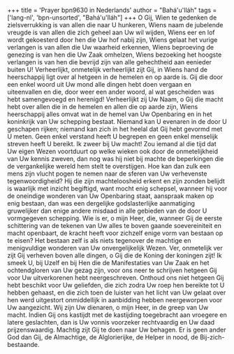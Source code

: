 +++
title = 'Prayer bpn9630 in Nederlands'
author = "Bahá'u'lláh"
tags = ['lang-nl', 'bpn-unsorted', "Bahá'u'lláh"]
+++
O Gij, Wien te gedenken de zielsverrukking is van allen die naar U hunkeren, Wiens naam de jubelende vreugde is van allen die zich geheel aan Uw wil wijden, Wiens eer en lof wordt gekoesterd door hen die Uw hof nabij zijn, Wiens gelaat het vurige verlangen is van allen die Uw waarheid erkennen, Wiens beproeving de genezing is van hen die Uw Zaak omhelzen, Wiens bezoeking het hoogste verlangen is van hen die bevrijd zijn van alle gehechtheid aan eenieder buiten U!
Verheerlijkt, onmetelijk verheerlijkt zijt Gij, in Wiens hand de heerschappij ligt over al hetgeen in de hemelen en op aarde is. Gij die door een enkel woord uit Uw mond alle dingen hebt doen vergaan en uiteenvallen en die, door weer een ander woord, al wat gescheiden was hebt samengevoegd en herenigd! Verheerlijkt zij Uw Naam, o Gij die macht hebt over allen die in de hemelen en allen die op aarde zijn, Wiens heerschappij alles omvat wat in de hemel van Uw Openbaring en in het koninkrijk van Uw schepping bestaat. Niemand kan U evenaren in de door U geschapen rijken; niemand kan zich in het heelal dat Gij hebt gevormd met U meten. Geen enkel verstand heeft U begrepen en geen enkel menselijk streven heeft U bereikt. Ik zweer bij Uw macht! Zou iemand al die tijd dat Uw eigen Wezen voortduurt op welke wieken ook door de onmetelijkheid van Uw kennis zweven, dan nog was hij niet bij machte de beperkingen die de vergankelijke wereld hem stelt te overstijgen. Hoe kan dan zulk een mens zijn vlucht pogen te nemen naar de sferen van Uw verhevenste tegenwoordigheid?
Hij die zijn machteloosheid erkent en zijn zonden belijdt is waarlijk met inzicht begiftigd, want mocht enig schepsel, wanneer hij voor de oneindige wonderen van Uw Openbaring staat, aanspraak maken op enig bestaan, dan was een dergelijke godslasterlijke aanmatiging gruwelijker dan enige andere misdaad in alle gebieden van de door U vormgegeven schepping. Wie is er, o mijn Heer, die, wanneer Gij de eerste schittering van de tekenen van Uw alles te boven gaande soevereiniteit en macht openbaart, de kracht heeft voor zichzelf enige vorm van bestaan op te eisen? Het bestaan zelf is als niets tegenover de machtige en menigvuldige wonderen van Uw onvergelijkelijk Wezen.
Ver, onmetelijk ver zijt Gij verheven boven alle dingen, o Gij die de Koning der koningen zijt! Ik smeek U, bij Uzelf en bij Hen die de Manifestaties van Uw Zaak en het ochtendgloren van Uw gezag zijn, voor ons neer te schrijven hetgeen Gij voor Uw uitverkorenen hebt neergeschreven. Onthoud ons niet hetgeen Gij hebt beschikt voor Uw geliefden, die zich zodra Uw roep hen bereikte tot U hebben gehaast, en die zich toen de luister van het licht van Uw gelaat over hen werd uitgestort onmiddellijk in aanbidding hebben neergeworpen voor Uw aangezicht.
Wij zijn Uw dienaren, o mijn Heer, in de greep van Uw macht. Indien Gij ons kastijdt met de kastijding toegebracht aan vroegere en latere geslachten, dan is Uw vonnis voorzeker rechtvaardig en Uw daad prijzenswaardig. Machtig zijt Gij te doen naar Uw behagen. Er is geen ander God dan Gij, de Almachtige, de Alglorierijke, de Helper in nood, de Bij-zich-bestaande.
